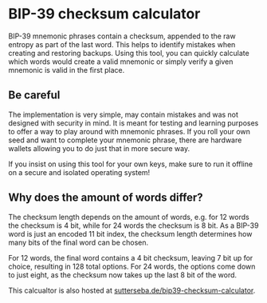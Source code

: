 # BIP-39 checksum calculator

BIP-39 mnemonic phrases contain a checksum, appended to the raw entropy as part of the last word. This helps to identify mistakes when creating and restoring backups. Using this tool, you can quickly calculate which words would create a valid mnemonic or simply verify a given mnemonic is valid in the first place.

## Be careful

The implementation is very simple, may contain mistakes and was not designed with security in mind. It is meant for testing and learning purposes to offer a way to play around with mnemonic phrases. If you roll your own seed and want to complete your mnemonic phrase, there are hardware wallets allowing you to do just that in more secure way. 

If you insist on using this tool for your own keys, make sure to run it offline on a secure and isolated operating system!

## Why does the amount of words differ?

The checksum length depends on the amount of words, e.g. for 12 words the checksum is 4 bit, while for 24 words the checksum is 8 bit. As a BIP-39 word is just an encoded 11 bit index, the checksum length determines how many bits of the final word can be chosen. 

For 12 words, the final word contains a 4 bit checksum, leaving 7 bit up for choice, resulting in 128 total options. For 24 words, the options come down to just eight, as the checksum now takes up the last 8 bit of the word.

This calcualtor is also hosted at [sutterseba.de/bip39-checksum-calculator](https://sutterseba.de/bip39-checksum-calculator).